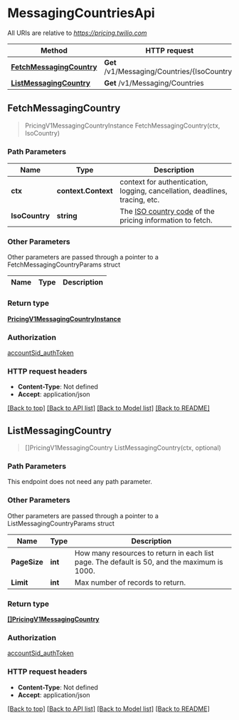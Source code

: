 # MessagingCountriesApi

All URIs are relative to *https://pricing.twilio.com*

Method | HTTP request | Description
------------- | ------------- | -------------
[**FetchMessagingCountry**](MessagingCountriesApi.md#FetchMessagingCountry) | **Get** /v1/Messaging/Countries/{IsoCountry} | 
[**ListMessagingCountry**](MessagingCountriesApi.md#ListMessagingCountry) | **Get** /v1/Messaging/Countries | 



## FetchMessagingCountry

> PricingV1MessagingCountryInstance FetchMessagingCountry(ctx, IsoCountry)



### Path Parameters


Name | Type | Description
------------- | ------------- | -------------
**ctx** | **context.Context** | context for authentication, logging, cancellation, deadlines, tracing, etc.
**IsoCountry** | **string** | The [ISO country code](http://en.wikipedia.org/wiki/ISO_3166-1_alpha-2) of the pricing information to fetch.

### Other Parameters

Other parameters are passed through a pointer to a FetchMessagingCountryParams struct


Name | Type | Description
------------- | ------------- | -------------

### Return type

[**PricingV1MessagingCountryInstance**](PricingV1MessagingCountryInstance.md)

### Authorization

[accountSid_authToken](../README.md#accountSid_authToken)

### HTTP request headers

- **Content-Type**: Not defined
- **Accept**: application/json

[[Back to top]](#) [[Back to API list]](../README.md#documentation-for-api-endpoints)
[[Back to Model list]](../README.md#documentation-for-models)
[[Back to README]](../README.md)


## ListMessagingCountry

> []PricingV1MessagingCountry ListMessagingCountry(ctx, optional)



### Path Parameters

This endpoint does not need any path parameter.

### Other Parameters

Other parameters are passed through a pointer to a ListMessagingCountryParams struct


Name | Type | Description
------------- | ------------- | -------------
**PageSize** | **int** | How many resources to return in each list page. The default is 50, and the maximum is 1000.
**Limit** | **int** | Max number of records to return.

### Return type

[**[]PricingV1MessagingCountry**](PricingV1MessagingCountry.md)

### Authorization

[accountSid_authToken](../README.md#accountSid_authToken)

### HTTP request headers

- **Content-Type**: Not defined
- **Accept**: application/json

[[Back to top]](#) [[Back to API list]](../README.md#documentation-for-api-endpoints)
[[Back to Model list]](../README.md#documentation-for-models)
[[Back to README]](../README.md)

